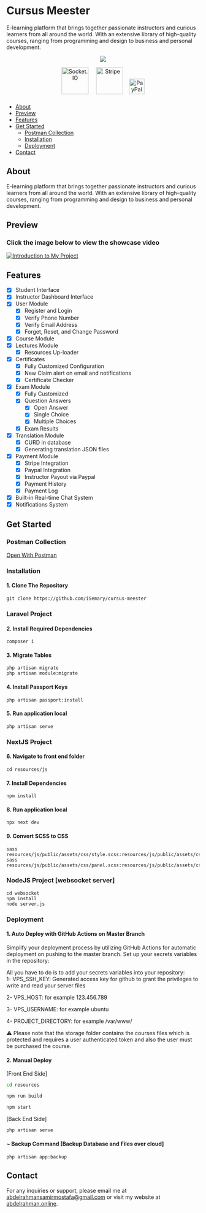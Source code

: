 # Cursus Meester
E-learning platform that brings together passionate instructors and curious learners from all around the world. With an extensive library of high-quality courses, ranging from programming and design to business and personal development.

<p align="center" style="margin:0"><img src="https://skillicons.dev/icons?i=laravel,next,react,nodejs,&perline=4"/></p>
<p align="center">
  <img width="70px" height="70px" src="https://api.iconify.design/devicon:socketio-wordmark.svg" alt="Socket.IO"/>
  &nbsp;&nbsp;&nbsp;
  <img width="70px" height="70px" src="https://api.iconify.design/logos:stripe.svg" alt="Stripe"/>&nbsp;&nbsp;&nbsp;
  <img width="40px" height="40px" style="margin-bottom: 10px;" src="https://api.iconify.design/logos:paypal.svg" alt="PayPal"/>
</p>



-   [About](#about)
-   [Preview](#preview)
-   [Features](#features)
-   [Get Started](#get-started)
    -   [Postman Collection](#postman-collection)
    -   [Installation](#installation)
    -   [Deployment](#deployment)
-   [Contact](#contact)

## About

E-learning platform that brings together passionate instructors and curious learners from all around the world. With an extensive library of high-quality courses, ranging from programming and design to business and personal development.

## Preview
### Click the image below to view the showcase video
[![Introduction to My Project](https://i.postimg.cc/sXrNTZCb/Screenshot-from-2023-12-31-10-04-05.png)](https://player.vimeo.com/video/898858928)


## Features

- [x] Student Interface
 - [x] Instructor Dashboard Interface
 - [x] User Module
	 - [x] Register and Login
	 - [x] Verify Phone Number
	 - [x] Verify Email Address
	 - [x] Forget, Reset, and Change Password
 - [x] Course Module
 - [x] Lectures Module
	 - [x] Resources Up-loader
 - [x] Certificates
	 - [x] Fully Customized Configuration
     - [x] New Claim alert on email and notifications
     - [x] Certificate Checker
 - [x] Exam Module
	 - [x] Fully Customized
	 - [x] Question Answers
		 - [x] Open Answer
		 - [x] Single Choice
		 - [x] Multiple Choices
	 - [x] Exam Results
 - [x] Translation Module
	 - [x] CURD in database
	 - [x] Generating translation JSON files
 - [x] Payment Module
     - [x] Stripe Integration
     - [x] Paypal Integration
     - [x] Instructor Payout via Paypal
     - [x] Payment History
     - [x] Payment Log
 - [X] Built-in Real-time Chat System
 - [X] Notifications System

## Get Started

### Postman Collection

[Open With Postman](https://www.postman.com/petitfour/workspace/cursus-meester)

### Installation

#### 1. Clone The Repository

    git clone https://github.com/iSemary/cursus-meester

### Laravel Project
#### 2. Install Required Dependencies

    composer i

#### 3. Migrate Tables

    php artisan migrate
    php artisan module:migrate

#### 4. Install Passport Keys

    php artisan passport:install

#### 5. Run application local

    php artisan serve

### NextJS Project
#### 6. Navigate to front end folder

    cd resources/js

#### 7. Install Dependencies

    npm install

#### 8. Run application local

    npx next dev

#### 9. Convert SCSS to CSS

    sass resources/js/public/assets/css/style.scss:resources/js/public/assets/css/style.css
    sass resources/js/public/assets/css/panel.scss:resources/js/public/assets/css/panel.css

### NodeJS Project [websocket server]
    cd websocket
    npm install
    node server.js

### Deployment

#### 1. Auto Deploy with GitHub Actions on Master Branch
Simplify your deployment process by utilizing GitHub Actions for automatic deployment on pushing to the master branch. Set up your secrets variables in the repository:

All you have to do is to add your secrets variables into your repository: <br/>
1- VPS_SSH_KEY:
Generated access key for github to grant the privileges to write and read your server files

2- VPS_HOST:
for example 123.456.789

3- VPS_USERNAME:
for example ubuntu

4- PROJECT_DIRECTORY:
for example /var/www/

⚠️ Please note that the storage folder contains the courses files which is protected and requires a user authenticated token and also the user must be purchased the course.

#### 2. Manual Deploy
[Front End Side]
```bash
cd resources
```
```bash
npm run build
```
```bash
npm start
```
[Back End Side]
```bash
php artisan serve
```

#### ~ Backup Command [Backup Database and Files over cloud]

    php artisan app:backup

## Contact

For any inquiries or support, please email me at [abdelrahmansamirmostafa@gmail.com](mailto:abdelrahmansamirmostafa@gmail.com) or visit my website at [abdelrahman.online](https://www.abdelrahman.online/).
